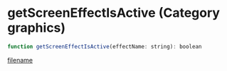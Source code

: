 # getScreenEffectIsActive (Category graphics)

```js
function getScreenEffectIsActive(effectName: string): boolean
```

[filename](getScreenEffectIsActive_m.md ':include')